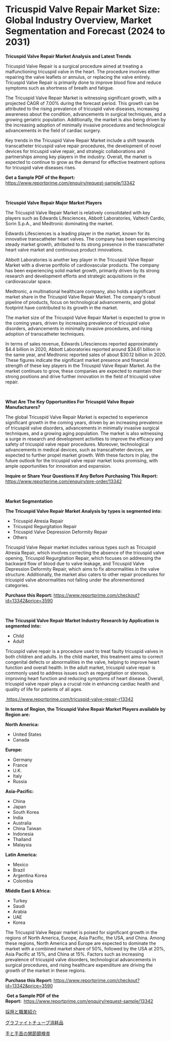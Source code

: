 <p><h1>Tricuspid Valve Repair Market Size: Global Industry Overview, Market Segmentation and Forecast (2024 to 2031)</h1></p><p><strong>Tricuspid Valve Repair Market Analysis and Latest Trends</strong></p>
<p><p>Tricuspid Valve Repair is a surgical procedure aimed at treating a malfunctioning tricuspid valve in the heart. The procedure involves either repairing the valve leaflets or annulus, or replacing the valve entirely. Tricuspid Valve Repair is primarily done to improve blood flow and reduce symptoms such as shortness of breath and fatigue.</p><p>The Tricuspid Valve Repair Market is witnessing significant growth, with a projected CAGR of 7.00% during the forecast period. This growth can be attributed to the rising prevalence of tricuspid valve diseases, increasing awareness about the condition, advancements in surgical techniques, and a growing geriatric population. Additionally, the market is also being driven by the increasing adoption of minimally invasive procedures and technological advancements in the field of cardiac surgery.</p><p>Key trends in the Tricuspid Valve Repair Market include a shift towards transcatheter tricuspid valve repair procedures, the development of novel devices for tricuspid valve repair, and strategic collaborations and partnerships among key players in the industry. Overall, the market is expected to continue to grow as the demand for effective treatment options for tricuspid valve diseases rises.</p></p>
<p><strong>Get a Sample PDF of the Report:&nbsp;</strong> <a href="https://www.reportprime.com/enquiry/request-sample/13342">https://www.reportprime.com/enquiry/request-sample/13342</a></p>
<p>&nbsp;</p>
<p><strong>Tricuspid Valve Repair Major Market Players</strong></p>
<p><p>The Tricuspid Valve Repair Market is relatively consolidated with key players such as Edwards Lifesciences, Abbott Laboratories, Valtech Cardio, Sorin S.p.A., and Medtronic dominating the market. </p><p>Edwards Lifesciences is a leading player in the market, known for its innovative transcatheter heart valves. The company has been experiencing steady market growth, attributed to its strong presence in the transcatheter heart valve market and continuous product innovations.</p><p>Abbott Laboratories is another key player in the Tricuspid Valve Repair Market with a diverse portfolio of cardiovascular products. The company has been experiencing solid market growth, primarily driven by its strong research and development efforts and strategic acquisitions in the cardiovascular space.</p><p>Medtronic, a multinational healthcare company, also holds a significant market share in the Tricuspid Valve Repair Market. The company's robust pipeline of products, focus on technological advancements, and global footprint have contributed to its growth in the market.</p><p>The market size of the Tricuspid Valve Repair Market is expected to grow in the coming years, driven by increasing prevalence of tricuspid valve disorders, advancements in minimally invasive procedures, and rising adoption of transcatheter techniques.</p><p>In terms of sales revenue, Edwards Lifesciences reported approximately $4.4 billion in 2020, Abbott Laboratories reported around $34.61 billion in the same year, and Medtronic reported sales of about $30.12 billion in 2020. These figures indicate the significant market presence and financial strength of these key players in the Tricuspid Valve Repair Market. As the market continues to grow, these companies are expected to maintain their strong positions and drive further innovation in the field of tricuspid valve repair.</p></p>
<p>&nbsp;</p>
<p><strong>What Are The Key Opportunities For Tricuspid Valve Repair Manufacturers?</strong></p>
<p><p>The global Tricuspid Valve Repair Market is expected to experience significant growth in the coming years, driven by an increasing prevalence of tricuspid valve disorders, advancements in minimally invasive surgical techniques, and a growing aging population. The market is also witnessing a surge in research and development activities to improve the efficacy and safety of tricuspid valve repair procedures. Moreover, technological advancements in medical devices, such as transcatheter devices, are expected to further propel market growth. With these factors in play, the future outlook for the tricuspid valve repair market looks promising, with ample opportunities for innovation and expansion.</p></p>
<p><strong>Inquire or Share Your Questions If Any Before Purchasing This Report:</strong> <a href="https://www.reportprime.com/enquiry/pre-order/13342">https://www.reportprime.com/enquiry/pre-order/13342</a></p>
<p>&nbsp;</p>
<p><strong>Market Segmentation</strong></p>
<p><strong>The Tricuspid Valve Repair Market Analysis by types is segmented into:</strong></p>
<p><ul><li>Tricuspid Atresia Repair</li><li>Tricuspid Regurgitation Repair</li><li>Tricuspid Valve Depression Deformity Repair</li><li>Others</li></ul></p>
<p><p>Tricuspid Valve Repair market includes various types such as Tricuspid Atresia Repair, which involves correcting the absence of the tricuspid valve opening, Tricuspid Regurgitation Repair, which focuses on addressing the backward flow of blood due to valve leakage, and Tricuspid Valve Depression Deformity Repair, which aims to fix abnormalities in the valve structure. Additionally, the market also caters to other repair procedures for tricuspid valve abnormalities not falling under the aforementioned categories.</p></p>
<p><strong>Purchase this Report:&nbsp;</strong><a href="https://www.reportprime.com/checkout?id=13342&price=3590">https://www.reportprime.com/checkout?id=13342&price=3590</a></p>
<p>&nbsp;</p>
<p><strong>The Tricuspid Valve Repair Market Industry Research by Application is segmented into:</strong></p>
<p><ul><li>Child</li><li>Adult</li></ul></p>
<p><p>Tricuspid valve repair is a procedure used to treat faulty tricuspid valves in both children and adults. In the child market, this treatment aims to correct congenital defects or abnormalities in the valve, helping to improve heart function and overall health. In the adult market, tricuspid valve repair is commonly used to address issues such as regurgitation or stenosis, improving heart function and reducing symptoms of heart disease. Overall, tricuspid valve repair plays a crucial role in enhancing cardiac health and quality of life for patients of all ages.</p></p>
<p><a href="https://www.reportprime.com/tricuspid-valve-repair-r13342">&nbsp;https://www.reportprime.com/tricuspid-valve-repair-r13342</a></p>
<p><strong>In terms of Region, the Tricuspid Valve Repair Market Players available by Region are:</strong></p>
<p>
    <p> <strong> North America: </strong>
        <ul>
            <li>United States</li>
            <li>Canada</li>
        </ul>
        </p> 
    <p> <strong> Europe: </strong>
        <ul>
            <li>Germany</li>
            <li>France</li>
            <li>U.K.</li>
            <li>Italy</li>
            <li>Russia</li>
        </ul>
        </p> 
    <p> <strong> Asia-Pacific: </strong>
        <ul>
            <li>China</li>
            <li>Japan</li>
            <li>South Korea</li>
            <li>India</li>
            <li>Australia</li>
            <li>China Taiwan</li>
            <li>Indonesia</li>
            <li>Thailand</li>
            <li>Malaysia</li>
        </ul>
        </p> 
    <p> <strong> Latin America: </strong>
        <ul>
            <li>Mexico</li>
            <li>Brazil</li>
            <li>Argentina Korea</li>
            <li>Colombia</li>
        </ul>
        </p> 
    <p> <strong> Middle East & Africa: </strong>
        <ul>
            <li>Turkey</li>
            <li>Saudi</li>
            <li>Arabia</li>
            <li>UAE</li>
            <li>Korea</li>
        </ul>
    </p>
    </p>
<p><p>The Tricuspid Valve Repair market is poised for significant growth in the regions of North America, Europe, Asia Pacific, the USA, and China. Among these regions, North America and Europe are expected to dominate the market with a combined market share of 50%, followed by the USA at 20%, Asia Pacific at 15%, and China at 15%. Factors such as increasing prevalence of tricuspid valve disorders, technological advancements in surgical procedures, and rising healthcare expenditure are driving the growth of the market in these regions.</p></p>
<p><strong>Purchase this Report: </strong><a href="https://www.reportprime.com/checkout?id=13342&price=3590">https://www.reportprime.com/checkout?id=13342&price=3590</a></p>
<p>&nbsp;<strong>Get a Sample PDF of the Report:&nbsp;&nbsp;</strong><a href="https://www.reportprime.com/enquiry/request-sample/13342">https://www.reportprime.com/enquiry/request-sample/13342</a></p>
<p><strong></strong></p>
<p><p><a href="https://github.com/zjkmgcs938405/Market-Research-Report-List-2/blob/main/605090380191.md">採用と職業紹介</a></p><p><a href="https://github.com/roulaayoub-saad/Market-Research-Report-List-1/blob/main/784236180192.md">グラファイトチューブ消耗品</a></p><p><a href="https://github.com/mohamedbakry57/Market-Research-Report-List-4/blob/main/577975080190.md">手と手首の関節鏡検査</a></p></p>